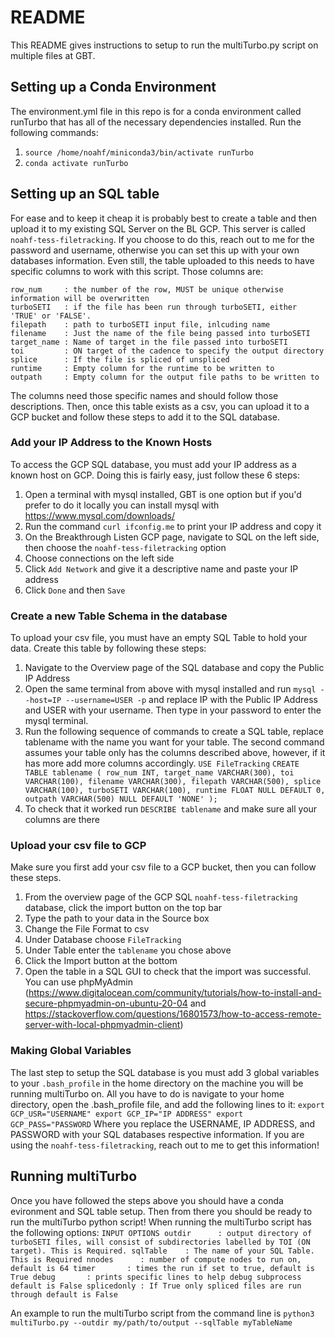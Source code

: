 # README
This README gives instructions to setup to run the multiTurbo.py script on multiple files at GBT.

## Setting up a Conda Environment
The environment.yml file in this repo is for a conda environment called runTurbo
that has all of the necessary dependencies installed. Run the following commands:

1) `source /home/noahf/miniconda3/bin/activate runTurbo`
2) `conda activate runTurbo`

## Setting up an SQL table
For ease and to keep it cheap it is probably best to create a table and then
upload it to my existing SQL Server on the BL GCP. This server is called
`noahf-tess-filetracking`. If you choose to do this, reach out to me for the password
and username, otherwise you can set this up with your own databases information.
Even still, the table uploaded to this needs to have specific columns to work with
this script. Those columns are:
```
row_num     : the number of the row, MUST be unique otherwise information will be overwritten
turboSETI   : if the file has been run through turboSETI, either 'TRUE' or 'FALSE'.
filepath    : path to turboSETI input file, inlcuding name
filename    : Just the name of the file being passed into turboSETI
target_name : Name of target in the file passed into turboSETI
toi         : ON target of the cadence to specify the output directory
splice      : If the file is spliced of unspliced
runtime     : Empty column for the runtime to be written to
outpath     : Empty column for the output file paths to be written to
```
The columns need those specific names and should follow those descriptions. Then,
once this table exists as a csv, you can upload it to a GCP bucket and follow these
steps to add it to the SQL database.

### Add your IP Address to the Known Hosts  
To access the GCP SQL database, you must add your IP address as a known host on GCP.
Doing this is fairly easy, just follow these 6 steps:

1) Open a terminal with mysql installed, GBT is one option but if you'd prefer to
do it locally you can install mysql with https://www.mysql.com/downloads/
2) Run the command `curl ifconfig.me` to print your IP address and copy it
3) On the Breakthrough Listen GCP page, navigate to SQL on the left side, then
choose the `noahf-tess-filetracking` option
4) Choose connections on the left side
5) Click `Add Network` and give it a descriptive name and paste your IP address
6) Click `Done` and then `Save`

### Create a new Table Schema in the database
To upload your csv file, you must have an empty SQL Table to hold your data.
Create this table by following these steps:

1) Navigate to the Overview page of the SQL database and copy the Public IP Address
2) Open the same terminal from above with mysql installed and run
`mysql --host=IP --username=USER -p`
and replace IP with the Public IP Address and USER with your username. Then type
in your password to enter the mysql terminal.
3) Run the following sequence of commands to create a SQL table, replace tablename
with the name you want for your table. The second command assumes your table only
has the columns described above, however, if it has more add more columns accordingly.
`USE FileTracking`
`CREATE TABLE tablename (
 row_num INT,
 target_name VARCHAR(300),
 toi VARCHAR(100),
 filename VARCHAR(300),
 filepath VARCHAR(500),
 splice VARCHAR(100),
 turboSETI VARCHAR(100),
 runtime FLOAT NULL DEFAULT 0,
 outpath VARCHAR(500) NULL DEFAULT 'NONE'
 );`
4) To check that it worked run `DESCRIBE tablename` and make sure all your columns
are there

### Upload your csv file to GCP
Make sure you first add your csv file to a GCP bucket, then you can follow these
steps.
1) From the overview page of the GCP SQL `noahf-tess-filetracking` database, click
the import button on the top bar
2) Type the path to your data in the Source box
3) Change the File Format to csv
4) Under Database choose `FileTracking`
5) Under Table enter the `tablename` you chose above
6) Click the Import button at the bottom
7) Open the table in a SQL GUI to check that the import was successful. You can
use phpMyAdmin (https://www.digitalocean.com/community/tutorials/how-to-install-and-secure-phpmyadmin-on-ubuntu-20-04
  and https://stackoverflow.com/questions/16801573/how-to-access-remote-server-with-local-phpmyadmin-client)

### Making Global Variables
The last step to setup the SQL database is you must add 3 global variables to
your `.bash_profile` in the home directory on the machine you will be running
multiTurbo on. All you have to do is navigate to your home directory, open the
.bash_profile file, and add the following lines to it:
`export GCP_USR="USERNAME"
export GCP_IP="IP ADDRESS"
export GCP_PASS="PASSWORD`
Where you replace the USERNAME, IP ADDRESS, and PASSWORD with your SQL databases
respective information. If you are using the `noahf-tess-filetracking`, reach out
to me to get this information!

## Running multiTurbo
Once you have followed the steps above you should have a conda evironment and SQL
table setup. Then from there you should be ready to run the multiTurbo python script!
When running the multiTurbo script has the following options:
`INPUT OPTIONS
  outdir      : output directory of turboSETI files, will consist of subdirectories
              labelled by TOI (ON target). This is Required.
  sqlTable    : The name of your SQL Table. This is Required
  nnodes      : number of compute nodes to run on, default is 64
  timer       : times the run if set to true, default is True
  debug       : prints specific lines to help debug subprocess default is False
  splicedonly : If True only spliced files are run through default is False`

An example to run the multiTurbo script from the command line is
`python3 multiTurbo.py --outdir my/path/to/output --sqlTable myTableName`
